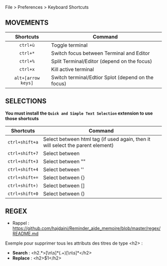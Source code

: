 File > Preferences > Keyboard Shortcuts


## MOVEMENTS

| Shortcuts   | Command |
|:--------:|---------------|
| `ctrl+ù` |  Toggle terminal |
| `ctrl+*` | Switch focus between Terminal and Editor |
| `ctrl+%` | Split Terminal/Editor (depend on the focus) |
| `ctrl+x` | Kill active terminal |
| `alt+[arrow keys]` | Switch terminal/Edtior Splot (depend on the focus) |


## SELECTIONS

**You must install the `Quick and Simple Text Selection` extension to use those shortcuts**

| Shortcuts   | Command |
|:--------:|---------------|
| `ctrl+shift+a` |  Select between html tag (if used again, then it will select the parent element) |
| `ctrl+shift+7` |  Select between ` ` |
| `ctrl+shift+3` |  Select between "" |
| `ctrl+shift+4` |  Select between '' |
| `ctrl+shift+=` |  Select between {} |
| `ctrl+shift+)` |  Select between [] |
| `ctrl+shift+0` |  Select between () |

## REGEX

- Rappel : https://github.com/hajdaini/Reminder_aide_memoire/blob/master/regex/README.md

Exemple pour supprimer tous les attributs des titres de type &lt;h2> :

- **Search** : <span>&lt;h2.&#42;&gt;[\n\s]&#42;(.+)[\n\s]*&lt;/h2&gt;</span><br>
- **Replace** : <span>&lt;h2&gt;$1&lt;/h2&gt;</span><br>

